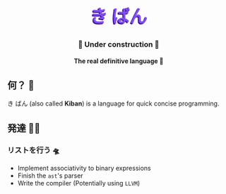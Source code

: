 <h1 style="color:#814EEF;text-shadow: -2px 2px #360D8D;font-size:40px", align="center">き ばん</h1>
<h3 align="center">🚧 Under construction 🚧</h3>
<h4 align="center">The real definitive language 🥷</h4>

## <a name="what"></a>何？ 🧪
き ばん (also called **Kiban**) is a language for quick concise programming.

## <a name="development"></a>発達 🧑‍💻
### <a name="developmentTODO"></a>リストを行う 🛸
- Implement associativity to binary expressions
- Finish the `ast`'s parser
- Write the compiler (Potentially using `LLVM`)